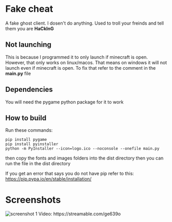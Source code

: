 # Fake cheat
A fake ghost client. I dosen't do anything. Used to troll your freinds and tell them you are **HaCkInG** 

## Not launching
This is because I programmed it to only launch if minecraft is open. However, that only works on linux/macos.
That means on windows it will not launch even if minecraft is open. To fix that refer to the comment in the **main.py** file

## Dependencies
You will need the pygame python package for it to work

## How to build
Run these commands:
```
pip install pygame
pip install pyinstaller
python -m PyInstaller --icon=logo.ico --noconsole --onefile main.py
```
then copy the fonts and images folders into the dist directory
then you can run the file in the dist directory

If you get an error that says you do not have pip refer to this: https://pip.pypa.io/en/stable/installation/
# Screenshots
<img src="https://raw.githubusercontent.com/CloudyWhale/fake-cheat/master/screenshots/screenshot1.png" alt="screenshot 1">
Video: https://streamable.com/ge639o
